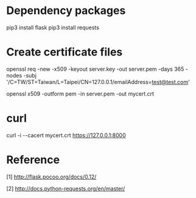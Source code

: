 # Dependency packages

pip3 install flask
pip3 install requests

# Create certificate files

openssl req -new -x509 -keyout server.key -out server.pem -days 365 -nodes -subj '/C=TW/ST=Taiwan/L=Taipei/CN=127.0.0.1/emailAddress=test@test.com'

openssl x509 -outform pem -in server.pem -out mycert.crt

# curl
curl -i --cacert mycert.crt https://127.0.0.1:8000

# Reference

[1] http://flask.pocoo.org/docs/0.12/

[2] http://docs.python-requests.org/en/master/
